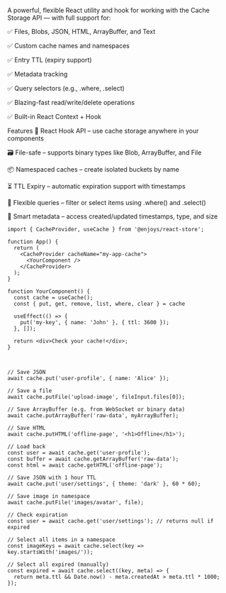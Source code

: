 A powerful, flexible React utility and hook for working with the Cache Storage API — with full support for:

✅ Files, Blobs, JSON, HTML, ArrayBuffer, and Text

✅ Custom cache names and namespaces

✅ Entry TTL (expiry support)

✅ Metadata tracking

✅ Query selectors (e.g., .where, .select)

✅ Blazing-fast read/write/delete operations

✅ Built-in React Context + Hook

Features
🧠 React Hook API – use cache storage anywhere in your components

🗃️ File-safe – supports binary types like Blob, ArrayBuffer, and File

📦 Namespaced caches – create isolated buckets by name

⏳ TTL Expiry – automatic expiration support with timestamps

🎯 Flexible queries – filter or select items using .where() and .select()

💾 Smart metadata – access created/updated timestamps, type, and size

```tsx
import { CacheProvider, useCache } from '@enjoys/react-store';

function App() {
  return (
    <CacheProvider cacheName="my-app-cache">
      <YourComponent />
    </CacheProvider>
  );
}

function YourComponent() {
  const cache = useCache();
  const { put, get, remove, list, where, clear } = cache

  useEffect(() => {
    put('my-key', { name: 'John' }, { ttl: 3600 });
  }, []);

  return <div>Check your cache!</div>;
}



// Save JSON
await cache.put('user-profile', { name: 'Alice' });

// Save a file
await cache.putFile('upload-image', fileInput.files[0]);

// Save ArrayBuffer (e.g. from WebSocket or binary data)
await cache.putArrayBuffer('raw-data', myArrayBuffer);

// Save HTML
await cache.putHTML('offline-page', '<h1>Offline</h1>');

// Load back
const user = await cache.get('user-profile');
const buffer = await cache.getArrayBuffer('raw-data');
const html = await cache.getHTML('offline-page');

// Save JSON with 1 hour TTL
await cache.put('user/settings', { theme: 'dark' }, 60 * 60);

// Save image in namespace
await cache.putFile('images/avatar', file);

// Check expiration
const user = await cache.get('user/settings'); // returns null if expired

// Select all items in a namespace
const imageKeys = await cache.select(key => key.startsWith('images/'));

// Select all expired (manually)
const expired = await cache.select((key, meta) => {
  return meta.ttl && Date.now() - meta.createdAt > meta.ttl * 1000;
});

```